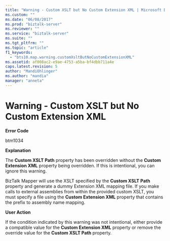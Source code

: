 ```yaml
---
title: "Warning - Custom XSLT but No Custom Extension XML | Microsoft Docs"
ms.custom: ""
ms.date: "06/08/2017"
ms.prod: "biztalk-server"
ms.reviewer: ""
ms.service: "biztalk-server"
ms.suite: ""
ms.tgt_pltfrm: ""
ms.topic: "article"
f1_keywords: 
  - "bts10.map.warning.customXsltButNoCustomExtensionXML"
ms.assetid: af008ac2-e9ae-4753-a5ba-bf4dbb711a4e
caps.latest.revision: 5
author: "MandiOhlinger"
ms.author: "mandia"
manager: "anneta"
---
```

# Warning - Custom XSLT but No Custom Extension XML
**Error Code**  
  
 btm1034  
  
 **Explanation**  
  
 The **Custom XSLT Path** property has been overridden without the **Custom Extension XML** property being overridden. If this is intentional, you can ignore this warning.  
  
 BizTalk Mapper will use the XSLT specified by the **Custom XSLT Path** property and generate a dummy Extension XML mapping file. If you make calls to external assemblies from within the provided custom XSLT, you must specify a file using the **Custom Extension XML** property that contains the prefix to assembly name mapping.  
  
 **User Action**  
  
 If the condition indicated by this warning was not intentional, either provide a compatible value for the **Custom Extension XML** property or remove the override value for the **Custom XSLT Path** property.